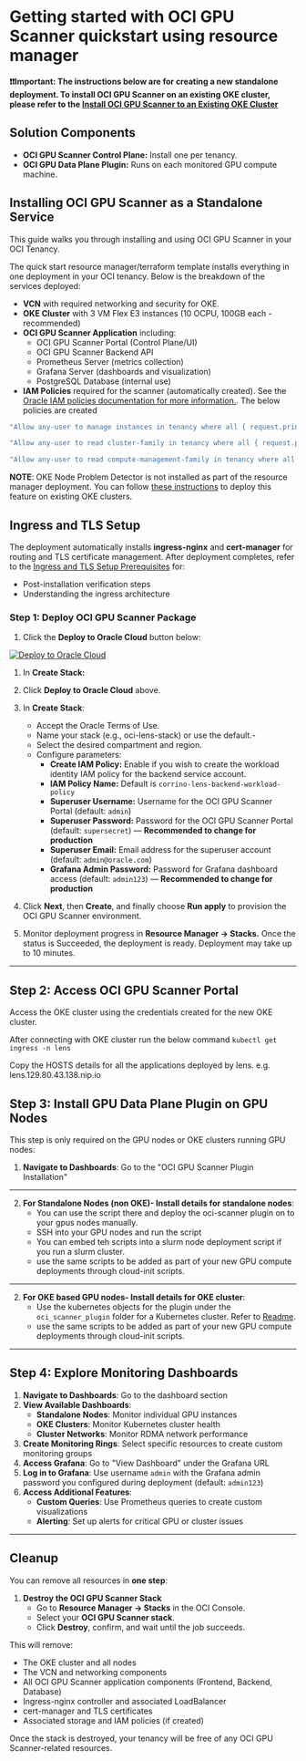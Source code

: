 # Getting started with OCI GPU Scanner quickstart using resource manager

**❗❗Important: The instructions below are for creating a new standalone deployment. To install OCI GPU Scanner on an existing OKE cluster, please refer to the [Install OCI GPU Scanner to an Existing OKE Cluster](GETTING_STARTED_HELM_DEPLOY.md)**

## Solution Components

- **OCI GPU Scanner Control Plane:** Install one per tenancy.
- **OCI GPU Data Plane Plugin:** Runs on each monitored GPU compute machine.


## Installing OCI GPU Scanner as a Standalone Service

This guide walks you through installing and using OCI GPU Scanner in your OCI Tenancy.

The quick start resource manager/terraform template installs everything in one deployment in your OCI tenancy. Below is the breakdown of the services deployed:

- **VCN** with required networking and security for OKE.
- **OKE Cluster** with 3 VM Flex E3 instances (10 OCPU, 100GB each - recommended)
- **OCI GPU Scanner Application** including:
   - OCI GPU Scanner Portal (Control Plane/UI)
   - OCI GPU Scanner Backend API
   - Prometheus Server (metrics collection)
   - Grafana Server (dashboards and visualization)
   - PostgreSQL Database (internal use)
- **IAM Policies** required for the scanner (automatically created).
See the [Oracle IAM policies documentation for more information.](https://docs.oracle.com/en-us/iaas/Content/Identity/policieshow/Policy_Basics.htm).
The below policies are created
``` bash
"Allow any-user to manage instances in tenancy where all { request.principal.type = 'workload', request.principal.namespace = 'lens', request.principal.service_account = 'corrino-lens-backend-sa', request.principal.cluster_id = '${var.cluster_ocid}' }",

"Allow any-user to read cluster-family in tenancy where all { request.principal.type = 'workload', request.principal.namespace = 'lens', request.principal.service_account = 'corrino-lens-backend-sa', request.principal.cluster_id = '${var.cluster_ocid}' }",

"Allow any-user to read compute-management-family in tenancy where all { request.principal.type = 'workload', request.principal.namespace = 'lens', request.principal.service_account = 'corrino-lens-backend-sa', request.principal.cluster_id = '${var.cluster_ocid}' }"
```

**NOTE**: OKE Node Problem Detector is not installed as part of the resource manager deployment. You can follow [these instructions](/OKE_NPD_DEPLOY.md) to deploy this feature on existing OKE clusters. 

## Ingress and TLS Setup

The deployment automatically installs **ingress-nginx** and **cert-manager** for routing and TLS certificate management. After deployment completes, refer to the [Ingress and TLS Setup Prerequisites](INGRESS_AND_TLS_SETUP.md) for:
- Post-installation verification steps
- Understanding the ingress architecture

### Step 1: Deploy OCI GPU Scanner Package

1. Click the **Deploy to Oracle Cloud** button below:

[![Deploy to Oracle Cloud](https://oci-resourcemanager-plugin.plugins.oci.oraclecloud.com/latest/deploy-to-oracle-cloud.svg)](https://cloud.oracle.com/resourcemanager/stacks/create?zipUrl=https://github.com/oracle-quickstart/oci-gpu-scanner/blob/main/oci-gpu-scanner-deploy.zip)

1. In **Create Stack:**

1. Click **Deploy to Oracle Cloud** above.
2. In **Create Stack**:
   - Accept the Oracle Terms of Use.
   - Name your stack (e.g., oci-lens-stack) or use the default.- 
   - Select the desired compartment and region. 
   - Configure parameters:
      - **Create IAM Policy:** Enable if you wish to create the workload identity IAM policy for the backend service account.
      - **IAM Policy Name:** Default is `corrino-lens-backend-workload-policy`
      - **Superuser Username:** Username for the OCI GPU Scanner Portal (default: `admin`)
      - **Superuser Password:** Password for the OCI GPU Scanner Portal (default: `supersecret`) — **Recommended to change for production**
      - **Superuser Email:** Email address for the superuser account (default: `admin@oracle.com`)
      - **Grafana Admin Password:** Password for Grafana dashboard access (default: `admin123`) — **Recommended to change for production**
3. Click **Next**, then **Create**, and finally choose **Run apply** to provision the OCI GPU Scanner environment.
4. Monitor deployment progress in **Resource Manager → Stacks.** Once the status is Succeeded, the deployment is ready. Deployment may take up to 10 minutes. 

---

## Step 2: Access OCI GPU Scanner Portal

Access the OKE cluster using the credentials created for the new OKE cluster.

After connecting with OKE cluster run the below command
```kubectl get ingress -n lens```

Copy the HOSTS details for all the applications deployed by lens. e.g. lens.129.80.43.138.nip.io 



## Step 3: Install GPU Data Plane Plugin on GPU Nodes

This step is only required on the GPU nodes or OKE clusters running GPU nodes:

1. **Navigate to Dashboards**: Go to the "OCI GPU Scanner Plugin Installation"
---
2. **For Standalone Nodes (non OKE)- Install details for standalone nodes**:
   - You can use the script there and deploy the oci-scanner plugin on to your gpus nodes manually. 
   - SSH into your GPU nodes and run the script
   - You can embed teh scripts into a slurm node deployment script if you run a slurm cluster.
   - use the same scripts to be added as part of your new GPU compute deployments through cloud-init scripts.
---
2. **For OKE based GPU nodes- Install details for OKE  cluster**:
   - Use the kubernetes objects for the plugin under the `oci_scanner_plugin` folder for a Kubernetes cluster. Refer to [Readme](oci_scanner_plugin/README.md).
   - use the same scripts to be added as part of your new GPU compute deployments through cloud-init scripts.
---

## Step 4: Explore Monitoring Dashboards

1. **Navigate to Dashboards**: Go to the dashboard section
2. **View Available Dashboards**:
   - **Standalone Nodes**: Monitor individual GPU instances
   - **OKE Clusters**: Monitor Kubernetes cluster health
   - **Cluster Networks**: Monitor RDMA network performance
3. **Create Monitoring Rings**: Select specific resources to create custom monitoring groups
4. **Access Grafana**: Go to "View Dashboard" under the Grafana URL
5. **Log in to Grafana**: Use username `admin` with the Grafana admin password you configured during deployment (default: `admin123`)
6. **Access Additional Features**:
   - **Custom Queries**: Use Prometheus queries to create custom visualizations
   - **Alerting**: Set up alerts for critical GPU or cluster issues

---

## Cleanup

You can remove all resources in **one step**:

1. **Destroy the OCI GPU Scanner Stack**
   - Go to **Resource Manager → Stacks** in the OCI Console.
   - Select your **OCI GPU Scanner stack**.
   - Click **Destroy**, confirm, and wait until the job succeeds.

This will remove:
- The OKE cluster and all nodes
- The VCN and networking components
- All OCI GPU Scanner application components (Frontend, Backend, Database)
- Ingress-nginx controller and associated LoadBalancer
- cert-manager and TLS certificates
- Associated storage and IAM policies (if created)

Once the stack is destroyed, your tenancy will be free of any OCI GPU Scanner-related resources.
